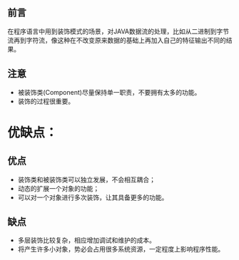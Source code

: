 ## 前言

在程序语言中用到装饰模式的场景，对JAVA数据流的处理，比如从二进制到字节流再到字符流，像这种在不改变原来数据的基础上再加入自己的特征输出不同的结果。

## 注意

* 被装饰类(Component)尽量保持单一职责，不要拥有太多的功能。
* 装饰的过程很重要。

# 优缺点：

## 优点

* 装饰类和被装饰类可以独立发展，不会相互耦合；
* 动态的扩展一个对象的功能；
* 可以对一个对象进行多次装饰，让其具备更多的功能。

## 缺点

* 多层装饰比较复杂，相应增加调试和维护的成本。
* 将产生许多小对象，势必会占用很多系统资源，一定程度上影响程序性能。

